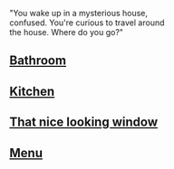 "You wake up in a mysterious house,  
confused. You're curious to travel around  
the house. Where do you go?"

[Bathroom](bathroom.md)  
---
[Kitchen](kitchen.md)  
---
[That nice looking window](window.md)
---
[Menu](../README.md)
---